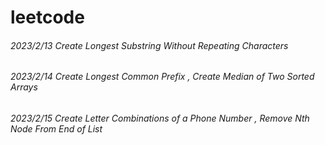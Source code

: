 # leetcode

###### 2023/2/13 Create Longest Substring Without Repeating Characters
###### 2023/2/14 Create Longest Common Prefix , Create Median of Two Sorted Arrays
###### 2023/2/15 Create Letter Combinations of a Phone Number , Remove Nth Node From End of List
